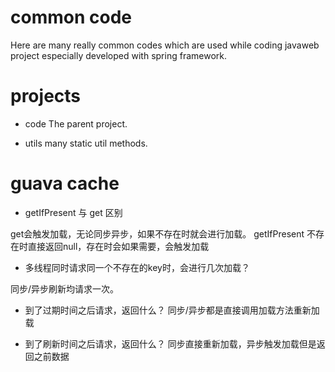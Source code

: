 # common code 
Here are many really common codes which are used while coding javaweb project especially developed with spring framework.

# projects
- code 
The parent project.

- utils
many static util methods.

# guava cache
- getIfPresent 与 get 区别

get会触发加载，无论同步异步，如果不存在时就会进行加载。
getIfPresent 不存在时直接返回null，存在时会如果需要，会触发加载

- 多线程同时请求同一个不存在的key时，会进行几次加载？

同步/异步刷新均请求一次。

- 到了过期时间之后请求，返回什么？
同步/异步都是直接调用加载方法重新加载

- 到了刷新时间之后请求，返回什么？
同步直接重新加载，异步触发加载但是返回之前数据